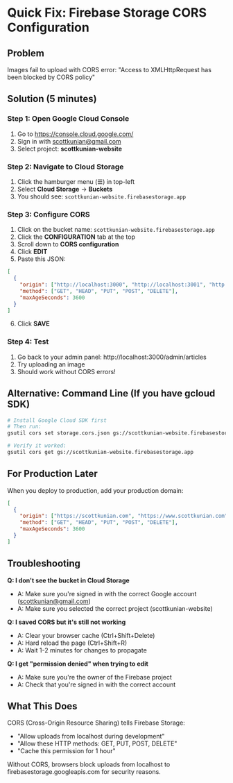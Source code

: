 # Quick Fix: Firebase Storage CORS Configuration

## Problem
Images fail to upload with CORS error: "Access to XMLHttpRequest has been blocked by CORS policy"

## Solution (5 minutes)

### Step 1: Open Google Cloud Console
1. Go to https://console.cloud.google.com/
2. Sign in with scottkunian@gmail.com
3. Select project: **scottkunian-website**

### Step 2: Navigate to Cloud Storage
1. Click the hamburger menu (☰) in top-left
2. Select **Cloud Storage** → **Buckets**
3. You should see: `scottkunian-website.firebasestorage.app`

### Step 3: Configure CORS
1. Click on the bucket name: `scottkunian-website.firebasestorage.app`
2. Click the **CONFIGURATION** tab at the top
3. Scroll down to **CORS configuration**
4. Click **EDIT**
5. Paste this JSON:

```json
[
  {
    "origin": ["http://localhost:3000", "http://localhost:3001", "http://localhost:3002", "http://localhost:3003"],
    "method": ["GET", "HEAD", "PUT", "POST", "DELETE"],
    "maxAgeSeconds": 3600
  }
]
```

6. Click **SAVE**

### Step 4: Test
1. Go back to your admin panel: http://localhost:3000/admin/articles
2. Try uploading an image
3. Should work without CORS errors!

## Alternative: Command Line (If you have gcloud SDK)

```bash
# Install Google Cloud SDK first
# Then run:
gsutil cors set storage.cors.json gs://scottkunian-website.firebasestorage.app

# Verify it worked:
gsutil cors get gs://scottkunian-website.firebasestorage.app
```

## For Production Later

When you deploy to production, add your production domain:

```json
[
  {
    "origin": ["https://scottkunian.com", "https://www.scottkunian.com"],
    "method": ["GET", "HEAD", "PUT", "POST", "DELETE"],
    "maxAgeSeconds": 3600
  }
]
```

## Troubleshooting

**Q: I don't see the bucket in Cloud Storage**
- A: Make sure you're signed in with the correct Google account (scottkunian@gmail.com)
- A: Make sure you selected the correct project (scottkunian-website)

**Q: I saved CORS but it's still not working**
- A: Clear your browser cache (Ctrl+Shift+Delete)
- A: Hard reload the page (Ctrl+Shift+R)
- A: Wait 1-2 minutes for changes to propagate

**Q: I get "permission denied" when trying to edit**
- A: Make sure you're the owner of the Firebase project
- A: Check that you're signed in with the correct account

## What This Does

CORS (Cross-Origin Resource Sharing) tells Firebase Storage:
- "Allow uploads from localhost during development"
- "Allow these HTTP methods: GET, PUT, POST, DELETE"
- "Cache this permission for 1 hour"

Without CORS, browsers block uploads from localhost to firebasestorage.googleapis.com for security reasons.
